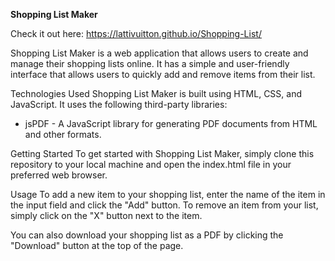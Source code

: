 **Shopping List Maker**

Check it out here: https://lattivuitton.github.io/Shopping-List/

Shopping List Maker is a web application that allows users to create and manage their shopping lists online. It has a simple and user-friendly interface that allows users to quickly add and remove items from their list.

Technologies Used
Shopping List Maker is built using HTML, CSS, and JavaScript. It uses the following third-party libraries:

- jsPDF - A JavaScript library for generating PDF documents from HTML and other formats.

Getting Started
To get started with Shopping List Maker, simply clone this repository to your local machine and open the index.html file in your preferred web browser.

Usage
To add a new item to your shopping list, enter the name of the item in the input field and click the "Add" button. To remove an item from your list, simply click on the "X" button next to the item.

You can also download your shopping list as a PDF by clicking the "Download" button at the top of the page.
